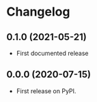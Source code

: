 # Changelog

## 0.1.0 (2021-05-21)

- First documented release

## 0.0.0 (2020-07-15)

- First release on PyPI.



